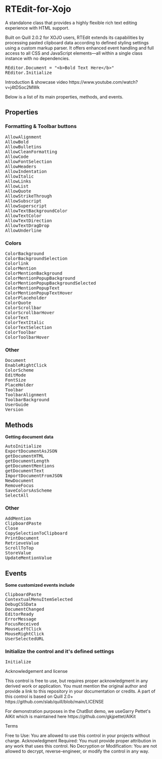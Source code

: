 # RTEdit-for-Xojo
A standalone class that provides a highly flexible rich text editing experience with HTML support.
<p>Built on Quill 2.0.2 for XOJO users, RTEdit extends its capabilities by processing pasted clipboard data according to defined styling settings using a custom markup parser. It offers enhanced event handling and full access to all CSS and JavaScript elements—all within a single class instance with no dependencies.</p>
<pre data-language="plain">
REditor.Document = &quot;&lt;b&gt;Bold Text Here&lt;/b&gt;&quot;
REditor.Initialize
</pre>
<p>Introduction & showcase video https://www.youtube.com/watch?v=j4tDSoc2MWk</p>
<p>Below is a list of its main properties, methods, and events.</p>
<h2></h2><h2>Properties</h2><h3>Formatting &amp; Toolbar buttons</h3><pre data-language="plain">
AllowAlignment
AllowBold
AllowBulletins
AllowCleanFormatting
AllowCode
AllowFontSelection
AllowHeaders
AllowIndentation
AllowItalic
AllowLinks
AllowList
AllowQuote
AllowStrikeThrough
AllowSubscript
AllowSuperscript
AllowTextBackgroundColor
AllowTextColor
AllowTextDirection
AllowTextDragDrop
AllowUnderline
</pre><p></p><h3>Colors</h3><pre data-language="plain">
ColorBackground
ColorBackgroundSelection
Colorlink
ColorMention
ColorMentionBackground
ColorMentionPopupBackground
ColorMentionPopupBackgroundSelected
ColorMentionPopupText
ColorMentionPopupTextHover
ColorPlaceholder
ColorQuote
ColorScrollbar
ColorScrollbarHover
ColorText
ColorTextItalic
ColorTextSelection
ColorToolbar
ColorToolbarHover
</pre><h3>Other</h3><pre data-language="plain">
Document
EnableRightClick
ColorScheme
EditMode
FontSize
PlaceHolder
Toolbar
ToolbarAlignment
ToolbarBackground
UserGuide
Version
</pre><p></p><h2>Methods</h2><p><strong>Getting document data</strong></p><pre data-language="plain">
AutoInitialize
ExportDocumentAsJSON
getDocumentHTML
getDocumentLength
getDocumentMentions
getDocumentText
ImportDocumentFromJSON
NewDocument
RemoveFocus
SaveColorsAsScheme
SelectAll
</pre><h3>Other</h3><pre data-language="plain">
AddMention
ClipboardPaste
Close
CopySelectionToClipboard
PrintDocument
RetrieveValue
ScrollToTop
StoreValue
UpdateMentionValue
</pre><p></p><h2>Events</h2><p><strong>Some customized events include</strong></p><pre data-language="plain">
ClipboardPaste
ContextualMenuItemSelected
DebugCSSData
DocumentChanged
EditorReady
ErrorMessage
FocusReceived
MouseLeftClick
MouseRightClick
UserSelectedURL
</pre><p></p><h3>Initialize the control and it's defined settings</h3><pre data-language="plain">
Initialize
</pre>
<p>Acknowledgement and license</p>
This control is free to use, but requires proper acknowledgment in any derived work or application. You must mention the original author and provide a link to this repository in your documentation or credits.
A part of this control is based on Quill 2.0+  https://github.com/slab/quill/blob/main/LICENSE
<p></p>
<p>For demonstration purposes in the ChatBot demo, we useGarry Pettet's AIKit which is maintained here https://github.com/gkjpettet/AIKit</p>
<p></p>
<p>Terms</p>
Free to Use: You are allowed to use this control in your projects without charge.
Acknowledgment Required: You must provide proper attribution in any work that uses this control. 
No Decryption or Modification: You are not allowed to decrypt, reverse-engineer, or modify the control in any way.
